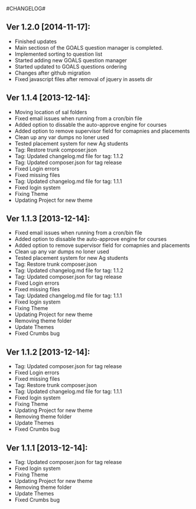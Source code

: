 #CHANGELOG#

Ver 1.2.0 [2014-11-17]:
----------------
 - Finished updates
 - Main sectiosn of the GOALS question manager is completed.
 - Implemented sorting to question list
 - Started adding new GOALS question manager
 - Started updated to GOALS questions ordering
 - Changes after github migration
 - Fixed javascript files after removal of jquery in assets dir


Ver 1.1.4 [2013-12-14]:
----------------
 - Moving location of sal folders
 - Fixed email issues when running from a cron/bin file
 - Added option to dissable the auto-approve engine for courses
 - Added option to remove supervisor field for comapnies and placements
 - Clean up any var dumps no loner used
 - Tested placement system for new Ag students
 - Tag: Restore trunk composer.json
 - Tag: Updated changelog.md file for tag: 1.1.2
 - Tag: Updated composer.json for tag release
 - Fixed Login errors
 - Fixed missing files
 - Tag: Updated changelog.md file for tag: 1.1.1
 - Fixed login system
 - Fixing Theme
 - Updating Project for new theme


Ver 1.1.3 [2013-12-14]:
----------------
 - Fixed email issues when running from a cron/bin file
 - Added option to dissable the auto-approve engine for courses
 - Added option to remove supervisor field for comapnies and placements
 - Clean up any var dumps no loner used
 - Tested placement system for new Ag students
 - Tag: Restore trunk composer.json
 - Tag: Updated changelog.md file for tag: 1.1.2
 - Tag: Updated composer.json for tag release
 - Fixed Login errors
 - Fixed missing files
 - Tag: Updated changelog.md file for tag: 1.1.1
 - Fixed login system
 - Fixing Theme
 - Updating Project for new theme
 - Removing theme folder
 - Update Themes
 - Fixed Crumbs bug


Ver 1.1.2 [2013-12-14]:
----------------
 - Tag: Updated composer.json for tag release
 - Fixed Login errors
 - Fixed missing files
 - Tag: Restore trunk composer.json
 - Tag: Updated changelog.md file for tag: 1.1.1
 - Fixed login system
 - Fixing Theme
 - Updating Project for new theme
 - Removing theme folder
 - Update Themes
 - Fixed Crumbs bug


Ver 1.1.1 [2013-12-14]:
----------------
 - Tag: Updated composer.json for tag release
 - Fixed login system
 - Fixing Theme
 - Updating Project for new theme
 - Removing theme folder
 - Update Themes
 - Fixed Crumbs bug


